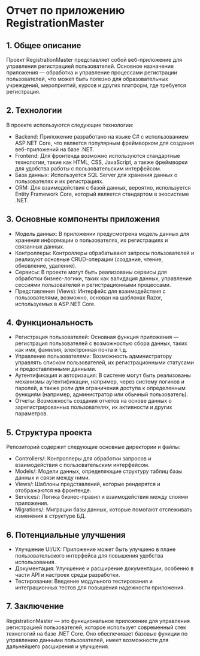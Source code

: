 # Отчет по приложению RegistrationMaster

## 1. Общее описание
Проект RegistrationMaster представляет собой веб-приложение для управления регистрацией пользователей. Основное назначение приложения — обработка и управление процессами регистрации пользователей, что может быть полезно для образовательных учреждений, мероприятий, курсов и других платформ, где требуется регистрация.

## 2. Технологии
В проекте используются следующие технологии:
- Backend: Приложение разработано на языке C# с использованием ASP.NET Core, что является популярным фреймворком для создания веб-приложений на базе .NET.
- Frontend: Для фронтенда возможно используются стандартные технологии, такие как HTML, CSS, JavaScript, а также фреймворки для удобства работы с пользовательским интерфейсом.
- База данных: Используется SQL Server для хранения данных о пользователях и их регистрациях.
- ORM: Для взаимодействия с базой данных, вероятно, используется Entity Framework Core, который является стандартом в экосистеме .NET.

## 3. Основные компоненты приложения
- Модель данных: В приложении предусмотрена модель данных для хранения информации о пользователях, их регистрациях и связанных данных.
- Контроллеры: Контроллеры обрабатывают запросы пользователей и реализуют основные CRUD-операции (создание, чтение, обновление, удаление).
- Сервисы: В проекте могут быть реализованы сервисы для обработки бизнес-логики, таких как валидация данных, управление сессиями пользователей и регистрационными процессами.
- Представления (Views): Интерфейс для взаимодействия с пользователями, возможно, основан на шаблонах Razor, используемых в ASP.NET Core.

## 4. Функциональность
- Регистрация пользователей: Основная функция приложения — регистрация пользователей с возможностью сбора данных, таких как имя, фамилия, электронная почта и т.д.
- Управление пользователями: Возможность администратору управлять списком пользователей, их регистрационными статусами и предоставленными данными.
- Аутентификация и авторизация: В системе могут быть реализованы механизмы аутентификации, например, через систему логинов и паролей, а также роли для ограничения доступа к определенным функциям (например, администратор или обычный пользователь).
- Отчеты: Возможность создания отчетов на основе данных о зарегистрированных пользователях, их активности и других параметров.

## 5. Структура проекта
Репозиторий содержит следующие основные директории и файлы:
- Controllers/: Контроллеры для обработки запросов и взаимодействия с пользовательским интерфейсом.
- Models/: Модели данных, определяющие структуру таблиц базы данных и связи между ними.
- Views/: Шаблоны представлений, которые рендерятся и отображаются на фронтенде.
- Services/: Логика бизнес-правил и взаимодействия между слоями приложения.
- Migrations/: Миграции базы данных, которые помогают отслеживать изменения в структуре БД.

## 6. Потенциальные улучшения
- Улучшение UI/UX: Приложение может быть улучшено в плане пользовательского интерфейса для повышения удобства использования.
- Документация: Улучшение и расширение документации, особенно в части API и настроек среды разработки.
- Тестирование: Введение модульного тестирования и интеграционных тестов для повышения надежности приложения.

## 7. Заключение
RegistrationMaster — это функциональное приложение для управления регистрацией пользователей, которое использует современный стек технологий на базе .NET Core. Оно обеспечивает базовые функции по управлению данными пользователей, имеет возможности для дальнейшего расширения и улучшения.
